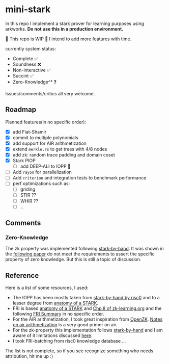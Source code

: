 # mini-stark

In this repo I implement a stark prover for learning purposes using arkworks.
**Do not use this in a production environment.**

🚧 This repo is WIP 🚧 I intend to add more features with time.

currently system status:

- Complete ✅
- Soundness :x:
- Non-interactive ✅
- Succint ✅
- Zero-Knowledge^* ❓

Issues/comments/critics all very welcome.

## Roadmap

Planned features(in no specific order):

- [x] add Fiat-Shamir
- [x] commit to multiple polynomials
- [x] add support for AIR arithmetization
- [x] extend `merkle.rs` to get trees with 4/8 nodes
- [x] add zk: random trace padding and domain coset
- [x] Stark PIOP
  - [ ] add DEEP-ALI to IOPP 🚧
- [ ] Add `rayon` for parallelization
- [ ] Add `criterion` and integration tests to benchmark performance
- [ ] perf optimizations such as:
  - [ ] griding
  - [ ] STIR ??
  - [ ] WHIR ??
  - [ ] ..

## Comments

### Zero-Knowledge

  The zk property was implemented following [stark-by-hand](https://dev.risczero.com/proof-system/stark-by-hand).
  It was shown in the [following paper](https://eprint.iacr.org/2024/1037.pdf#cite.FRISummary) do not meet the requirements to assert the specific property of zero knowledge.
But this is still a topic of discussion.

## Reference

Here is a list of some resources, I used:

- The IOPP has been mostly taken from [stark-by-hand by risc0](https://dev.risczero.com/proof-system/stark-by-hand) and to a lesser degree from [anatomy of a STARK](https://aszepieniec.github.io/stark-anatomy/stark).
- FRI is based [anatomy of a STARK](https://aszepieniec.github.io/stark-anatomy/stark) and [Chp.8 of zk-learning.org](https://rdi.berkeley.edu/zk-learning/assets/lecture8.pdf) and the following [FRI Summary](https://eprint.iacr.org/2022/1216.pdf) in no specific order.
- For the AIR arithmetization, I took great inspiration from [OpenZK](https://www.youtube.com/watch?v=H3AKu03AwYc). [Notes on air arithmetization](https://cronokirby.com/posts/2022/09/notes-on-stark-arithmetization/) is a very good primer on air.
- For the zk-property this implementation follows [stark-by-hand](https://dev.risczero.com/proof-system/stark-by-hand#lesson-5-zk-commitments-of-the-trace-data) and I am aware of it limitations discussed [here](https://eprint.iacr.org/2024/1037.pdf#cite.FRISummary).
- I took FRI-batching from risc0 knowledge database
...

The list is not complete, so if you see recognize something who needs attribution, hit me up :)
